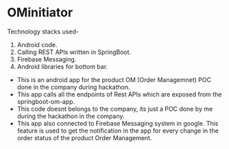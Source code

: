 # OMinitiator
Technology stacks used- 

1. Android code.
2. Calling REST APIs written in SpringBoot.
3. Firebase Messaging.
3. Android libraries for bottom bar.

* This is an android app for the product OM (Order Managemnet) POC done in the company during hackathon.
* This app calls all the endpoints of Rest APIs which are exposed from the springboot-om-app.
* This code doesnt belongs to the company, its just a POC done by me during the hackathon in the company.
* This app also connected to Firebase Messaging system in google. This feature is used to get the notification in the app for every change   in the order status of the product Order Management.
